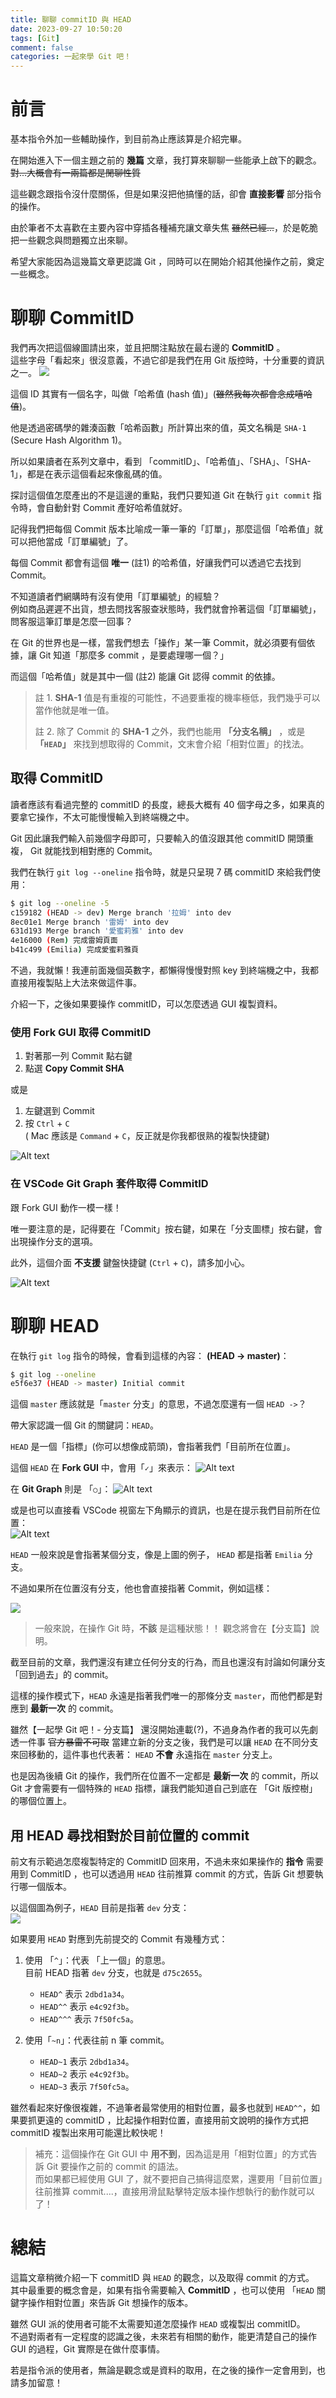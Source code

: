 ```yaml
---
title: 聊聊 commitID 與 HEAD
date: 2023-09-27 10:50:20
tags: [Git]
comment: false
categories: 一起來學 Git 吧！
---
```


# 前言
基本指令外加一些輔助操作，到目前為止應該算是介紹完畢。

在開始進入下一個主題之前的 **幾篇** 文章，我打算來聊聊一些能承上啟下的觀念。  
~~對...大概會有一兩篇都是閒聊性質~~

這些觀念跟指令沒什麼關係，但是如果沒把他搞懂的話，卻會 **直接影響** 部分指令的操作。

由於筆者不太喜歡在主要內容中穿插各種補充讓文章失焦 ~~雖然已經...~~，於是乾脆把一些觀念與問題獨立出來聊。

希望大家能因為這幾篇文章更認識 Git ，同時可以在開始介紹其他操作之前，奠定一些概念。

# 聊聊 CommitID
我們再次把這個線圖請出來，並且把關注點放在最右邊的 **CommitID** 。  
這些字母「看起來」很沒意義，不過它卻是我們在用 Git 版控時，十分重要的資訊之一。
![](https://i.imgur.com/Aik9LRo.png)

這個 ID 其實有一個名字，叫做「哈希值 (hash 值)」(~~雖然我每次都會念成嘻哈值~~)。  

他是透過密碼學的雜湊函數「哈希函數」所計算出來的值，英文名稱是 `SHA-1` (Secure Hash Algorithm 1)。    

所以如果讀者在系列文章中，看到 「commitID」、「哈希值」、「SHA」、「SHA-1」，都是在表示這個看起來像亂碼的值。

探討這個值怎麼產出的不是這邊的重點，我們只要知道 Git 在執行 `git commit` 指令時，會自動針對 Commit 產好哈希值就好。

記得我們把每個 Commit 版本比喻成一筆一筆的「訂單」，那麼這個「哈希值」就可以把他當成「訂單編號」了。  

每個 Commit 都會有這個 **唯一** (註1) 的哈希值，好讓我們可以透過它去找到 Commit。

不知道讀者們網購時有沒有使用「訂單編號」的經驗？  
例如商品遲遲不出貨，想去問找客服查狀態時，我們就會拎著這個「訂單編號」，問客服這筆訂單是怎麼一回事？

在 Git 的世界也是一樣，當我們想去「操作」某一筆 Commit，就必須要有個依據，讓 Git 知道「那麼多 commit ，是要處理哪一個？」

而這個「哈希值」就是其中一個 (註2) 能讓 Git 認得 commit 的依據。

> 註 1. **SHA-1** 值是有重複的可能性，不過要重複的機率極低，我們幾乎可以當作他就是唯一值。
> 
> 註 2. 除了 Commit 的 **SHA-1** 之外，我們也能用 **「分支名稱」** ，或是 **「`HEAD`」** 來找到想取得的 Commit，文末會介紹「相對位置」的找法。
## 取得 CommitID

讀者應該有看過完整的 commitID 的長度，總長大概有 40 個字母之多，如果真的要拿它操作，不太可能慢慢輸入到終端機之中。  

Git 因此讓我們輸入前幾個字母即可，只要輸入的值沒跟其他 commitID 開頭重複， Git 就能找到相對應的 Commit。

我們在執行 `git log --oneline` 指令時，就是只呈現 7 碼 commitID 來給我們使用：  
```sh
$ git log --oneline -5        
c159182 (HEAD -> dev) Merge branch '拉姆' into dev
8ec01e1 Merge branch '雷姆' into dev
631d193 Merge branch '愛蜜莉雅' into dev
4e16000 (Rem) 完成雷姆頁面
b41c499 (Emilia) 完成愛蜜莉雅頁
```

不過，我就懶！我連前面幾個英數字，都懶得慢慢對照 key 到終端機之中，我都直接用複製貼上大法來做這件事。  

介紹一下，之後如果要操作 commitID，可以怎麼透過 GUI 複製資料。

### 使用 Fork GUI 取得 CommitID
1. 對著那一列 Commit 點右鍵
2. 點選 **Copy Commit SHA**

或是

1. 左鍵選到 Commit 
2. 按 `Ctrl` + `C`  
( Mac 應該是 `Command` + `C`，反正就是你我都很熟的複製快捷鍵) 


![Alt text](https://i.imgur.com/fniyswQ.gif)

### 在 VSCode Git Graph 套件取得 CommitID
跟 Fork GUI 動作一模一樣！  

唯一要注意的是，記得要在「Commit」按右鍵，如果在「分支圖標」按右鍵，會出現操作分支的選項。   

此外，這個介面 **不支援** 鍵盤快捷鍵 (`Ctrl` + `C`)，請多加小心。 

![Alt text](https://i.imgur.com/khMuQhT.gif)

# 聊聊 HEAD

在執行 `git log` 指令的時候，會看到這樣的內容： **(HEAD -> master)**：  
```sh
$ git log --oneline
e5f6e37 (HEAD -> master) Initial commit
```
這個 `master` 應該就是「`master` 分支」的意思，不過怎麼還有一個 `HEAD ->`？


帶大家認識一個 Git 的關鍵詞：`HEAD`。  

`HEAD` 是一個「指標」(你可以想像成箭頭)，會指著我們「目前所在位置」。

這個 `HEAD` 在 **Fork GUI** 中，會用「`✓`」來表示：
![Alt text](https://i.imgur.com/mK5uMno.png)
 
在 **Git Graph** 則是 「`○`」：
![Alt text](https://i.imgur.com/fVqLC6e.png)

或是也可以直接看 VSCode 視窗左下角顯示的資訊，也是在提示我們目前所在位置：  
![Alt text](https://i.imgur.com/MUVJKou.png)

`HEAD` 一般來說是會指著某個分支，像是上圖的例子， `HEAD` 都是指著 `Emilia` 分支。

不過如果所在位置沒有分支，他也會直接指著 Commit，例如這樣：     

![](https://i.imgur.com/9iL50eR.png)
> 一般來說，在操作 Git 時，**不該** 是這種狀態！！ 觀念將會在【分支篇】說明。

截至目前的文章，我們還沒有建立任何分支的行為，而且也還沒有討論如何讓分支「回到過去」的 commit。

這樣的操作模式下，`HEAD` 永遠是指著我們唯一的那條分支 `master`，而他們都是對應到 **最新一次** 的 commit。

雖然【一起學 Git 吧！- 分支篇】 還沒開始連載(?)，不過身為作者的我可以先劇透一件事 ~~官方暴雷不可取~~
當建立新的分支之後，我們是可以讓 `HEAD` 在不同分支來回移動的，這件事也代表著： `HEAD` **不會** 永遠指在 `master` 分支上。   

也是因為後續 Git 的操作，我們所在位置不一定都是 **最新一次** 的 commit，所以 Git 才會需要有一個特殊的 `HEAD` 指標，讓我們能知道自己到底在 「Git 版控樹」的哪個位置上。

## 用 HEAD 尋找相對於目前位置的 commit

前文有示範過怎麼複製特定的 CommitID 回來用，不過未來如果操作的 **指令** 需要用到 CommitID ，也可以透過用 `HEAD` 往前推算 commit 的方式，告訴 Git 想要執行哪一個版本。

以這個圖為例子，`HEAD` 目前是指著 `dev` 分支：  
![](https://i.imgur.com/b6yHrfF.png)

如果要用 `HEAD` 對應到先前提交的 Commit 有幾種方式：
1. 使用 「`^`」：代表 「上一個」的意思。  
   目前 HEAD 指著 `dev` 分支，也就是 `d75c2655`。  
    - `HEAD^` 表示 `2dbd1a34`。  
    - `HEAD^^` 表示 `e4c92f3b`。  
    - `HEAD^^^` 表示 `7f50fc5a`。


2. 使用「`~n`」：代表往前 n 筆 commit。  
    - `HEAD~1` 表示 `2dbd1a34`。  
    - `HEAD~2` 表示 `e4c92f3b`。
    - `HEAD~3` 表示 `7f50fc5a`。


雖然看起來好像很複雜，不過筆者最常使用的相對位置，最多也就到 `HEAD^^`，如果要抓更遠的 commitID ，比起操作相對位置，直接用前文說明的操作方式把 commitID 複製出來用可能還比較快呢！


> 補充：這個操作在 Git GUI 中 **用不到**，因為這是用「相對位置」的方式告訴 Git 要操作之前的 commit 的語法。  
而如果都已經使用 GUI 了，就不要把自己搞得這麼累，還要用「目前位置」往前推算 commit....，直接用滑鼠點擊特定版本操作想執行的動作就可以了！

# 總結
這篇文章稍微介紹一下 commitID 與 `HEAD` 的觀念，以及取得 commit 的方式。  
其中最重要的概念會是，如果有指令需要輸入 **CommitID** ，也可以使用 「`HEAD` 關鍵字操作相對位置」來告訴 Git 想操作的版本。

雖然 GUI 派的使用者可能不太需要知道怎麼操作 `HEAD` 或複製出 commitID。  
不過對兩者有一定程度的認識之後，未來若有相關的動作，能更清楚自己的操作 GUI 的過程，Git 實際是在做什麼事情。   

若是指令派的使用者，無論是觀念或是資料的取用，在之後的操作一定會用到，也請多加留意！